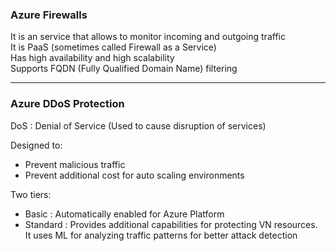 ### Azure Firewalls

It is an service that allows to monitor incoming and outgoing traffic  
It is PaaS (sometimes called Firewall as a Service)  
Has high availability and high scalability  
Supports FQDN (Fully Qualified Domain Name) filtering

---

### Azure DDoS Protection

DoS : Denial of Service (Used to cause disruption of services)

Designed to:

* Prevent malicious traffic
* Prevent additional cost for auto scaling environments

Two tiers:

* Basic : Automatically enabled for Azure Platform
* Standard : Provides additional capabilities for protecting VN resources. It uses ML for analyzing traffic patterns for better attack detection
